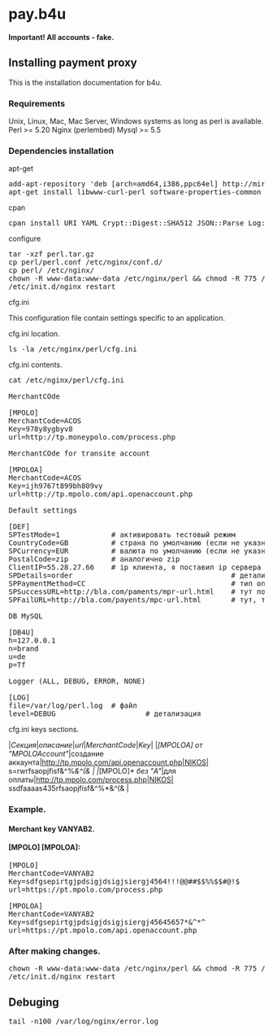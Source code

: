 # pay.b4u

#### Important! All accounts - fake.

## Installing payment proxy

This is the installation documentation for b4u.

### Requirements

Unix, Linux, Mac, Mac Server, Windows systems as long as perl is available.
Perl >= 5.20
Nginx (perlembed)
Mysql >= 5.5

### Dependencies installation

apt-get

<pre>
add-apt-repository 'deb [arch=amd64,i386,ppc64el] http://mirrors.coreix.net/mariadb/repo/10.1/ubuntu trusty main'
apt-get install libwww-curl-perl software-properties-common libconfig-inifiles-perl libyaml-syck-perl gcc atop libwww-curl-perl libmail-checkuser-perl libnumber-phone-perl libnet-smtp-ssl-perl libnet-ping-external-perl libnet-dns-perl libio-handle-util-perl libemail-valid-perl nginx-extras mariadb-server-10.1
</pre>

cpan

<pre>
cpan install URI YAML Crypt::Digest::SHA512 JSON::Parse Log::Log4perl JSON::Syck::Dump Data::Table
</pre>

configure

<pre>
tar -xzf perl.tar.gz 
cp perl/perl.conf /etc/nginx/conf.d/
cp perl/ /etc/nginx/
chown -R www-data:www-data /etc/nginx/perl && chmod -R 775 /etc/nginx/perl
/etc/init.d/nginx restart
</pre>

cfg.ini

This configuration file contain settings specific to an application.

cfg.ini location.

<pre>
ls -la /etc/nginx/perl/cfg.ini
</pre>

cfg.ini contents.

<pre>
cat /etc/nginx/perl/cfg.ini

MerchantCOde

[MPOLO]
MerchantCode=ACOS
Key=978y8ygbyv8
url=http://tp.moneypolo.com/process.php

MerchantCOde for transite account

[MPOLOA]
MerchantCode=ACOS
Key=ijh9767t899bh809vy
url=http://tp.mpolo.com/api.openaccount.php

Default settings

[DEF]
SPTestMode=1			# активировать тестовый режим
CountryCode=GB			# страна по умолчанию (если не указна клиентом в форме)
SPCurrency=EUR			# валюта по умолчанию (если не указна клиентом в форме)
PostalCode=zip			# аналогично zip
ClientIP=55.28.27.66	# ip клиента, я поставил ip сервера
SPDetails=order										# детализация
SPPaymentMethod=CC									# тип оплаты (в данном случае, переход сразу на форму ввода СС)
SPSuccessURL=http://bla.com/paments/mpr-url.html 	# тут понятно 
SPFailURL=http://bla.com/payents/mpc-url.html 		# тут, тоже понятно

DB MySQL

[DB4U]
h=127.0.0.1
n=brand
u=de
p=Tf

Logger (ALL, DEBUG, ERROR, NONE)

[LOG]
file=/var/log/perl.log 	# файл
level=DEBUG 					# детализация
</pre>

cfg.ini keys sections.

|*Секция*|*описание*|*url*|*MerchantCode*|*Key*|
|*[МPOLOA]* _от "MPOLOAccount"_|создание аккаунта|http://tp.mpolo.com/api.openaccount.php|NIKOS| s=rwrfsaopjfisf&^%*&^(& |
|*[MPOLO]* _без "A"_|для оплаты|http://tp.mpolo.com/process.php|NIKOS| ssdfaaaas435rfsaopjfisf&^%*&^(& |

### Example.

#### Merchant key VANYAB2.

#### [MPOLO] [MPOLOA]:

<pre>
[MPOLO]
MerchantCode=VANYAB2
Key=sdfgsepirtgjpdsigjdsigjsiergj4564!!!@@##$$%%$$#@!$
url=https://pt.mpolo.com/process.php

[MPOLOA]
MerchantCode=VANYAB2
Key=sdfgsepirtgjpdsigjdsigjsiergj45645657*&^*^
url=https://pt.mpolo.com/api.openaccount.php
</pre>

### After making changes.

<pre>
chown -R www-data:www-data /etc/nginx/perl && chmod -R 775 /etc/nginx/perl
/etc/init.d/nginx restart
</pre>

## Debuging 

<pre>
tail -n100 /var/log/nginx/error.log
</pre>
